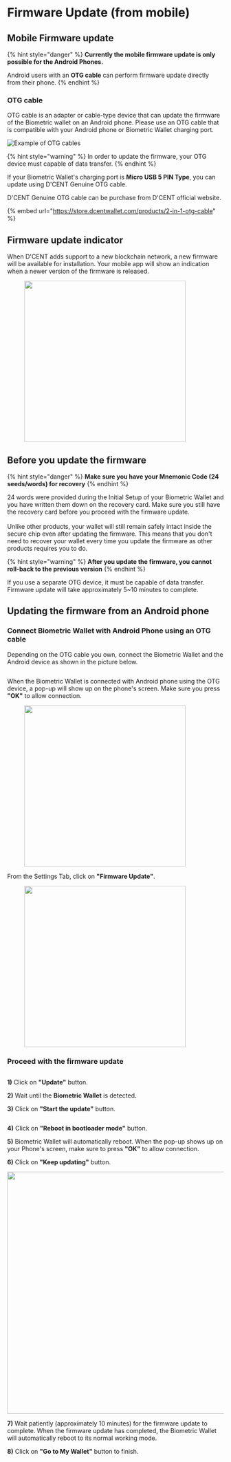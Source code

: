 # Firmware Update (from mobile)

## Mobile Firmware update

{% hint style="danger" %}
**Currently the mobile firmware update is only possible for the Android Phones.**&#x20;

Android users with an **OTG cable** can perform firmware update directly from their phone.&#x20;
{% endhint %}

### OTG cable

OTG cable is an adapter or cable-type device that can update the firmware of the Biometric wallet on an Android phone. Please use an OTG cable that is compatible with your Android phone or Biometric Wallet charging port.

![Example of OTG cables](<../.gitbook/assets/OTG 예시.png>)

{% hint style="warning" %}
In order to update the firmware, your OTG device must capable of data transfer.
{% endhint %}



If your Biometric Wallet's charging port is **Micro USB 5 PIN Type**, you can update using D'CENT Genuine OTG cable.

D'CENT Genuine OTG cable can be purchase from D'CENT official website.

{% embed url="https://store.dcentwallet.com/products/2-in-1-otg-cable" %}

## Firmware update indicator

When D'CENT adds support to a new blockchain network, a new firmware will be available for installation. Your mobile app will show an indication when a newer version of the firmware is released.

<div align="left"><figure><img src="../.gitbook/assets/1 (8).jpg" alt="" width="375"><figcaption></figcaption></figure></div>

## Before you update the firmware

{% hint style="danger" %}
**Make sure you have your Mnemonic Code (24 seeds/words) for recovery**
{% endhint %}

24 words were provided during the Initial Setup of your Biometric Wallet and you have written them down on the recovery card. Make sure you still have the recovery card before you proceed with the firmware update. \
\
Unlike other products, your wallet will still remain safely intact inside the secure chip even after updating the firmware. This means that you don't need to recover your wallet every time you update the firmware as other products requires you to do.&#x20;

{% hint style="warning" %}
**After you update the firmware, you cannot roll-back to the previous version**
{% endhint %}

If you use a separate OTG device, it must be capable of data transfer.\
Firmware update will take approximately 5\~10 minutes to complete.&#x20;

## Updating the firmware from an Android phone

### Connect Biometric Wallet with Android Phone using an OTG cable

Depending on the OTG cable you own, connect the Biometric Wallet and the Android device as shown in the picture below.

<figure><img src="../.gitbook/assets/연결 예시.png" alt=""><figcaption></figcaption></figure>

When the Biometric Wallet is connected with Android phone using the OTG device, a pop-up will show up on the phone's screen. Make sure you press **"OK"** to allow connection.

<div align="left"><figure><img src="../.gitbook/assets/2 (11).jpg" alt="" width="375"><figcaption></figcaption></figure></div>

From the Settings Tab, click on **"Firmware Update"**.

<div align="left"><figure><img src="../.gitbook/assets/3 (8).jpg" alt="" width="375"><figcaption></figcaption></figure></div>

### Proceed with the firmware update

<div align="left"><img src="../.gitbook/assets/펌웨어-eng03 (1).png" alt=""></div>

**1)** Click on **"Update"** button.&#x20;

**2)** Wait until the **Biometric Wallet** is detecte&#x64;**.**&#x20;

**3)** Click on **"Start the update"** button.&#x20;

<div align="left"><img src="../.gitbook/assets/펌웨어-eng04.png" alt=""></div>

**4)** Click on **"Reboot in bootloader mode"** button.&#x20;

**5)** Biometric Wallet will automatically reboot. When the pop-up shows up on your Phone's screen, make sure to press **"OK"** to allow connection.&#x20;

**6)** Click on **"Keep updating"** button.

<div align="left"><img src="../.gitbook/assets/펌웨어-eng05.png" alt="" width="563"></div>

**7)** Wait patiently (approximately 10 minutes) for the firmware update to complete. When the firmware update has completed, the Biometric Wallet will automatically reboot to its normal working mode.&#x20;

**8)** Click on **"Go to My Wallet"** button to finish.
